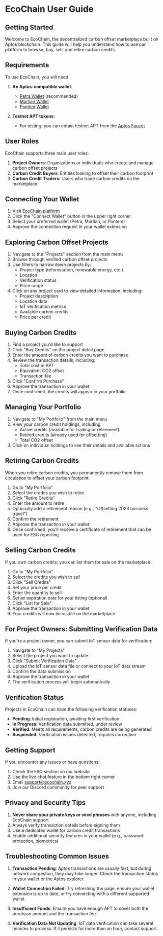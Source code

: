 # EcoChain User Guide

## Getting Started

Welcome to EcoChain, the decentralized carbon offset marketplace built on Aptos blockchain. This guide will help you understand how to use our platform to browse, buy, sell, and retire carbon credits.

## Requirements

To use EcoChain, you will need:

1. **An Aptos-compatible wallet**:
   - [Petra Wallet](https://petra.app/) (recommended)
   - [Martian Wallet](https://martianwallet.xyz/)
   - [Pontem Wallet](https://pontem.network/)

2. **Testnet APT tokens**:
   - For testing, you can obtain testnet APT from the [Aptos Faucet](https://aptoslabs.com/testnet-faucet)

## User Roles

EcoChain supports three main user roles:

1. **Project Owners**: Organizations or individuals who create and manage carbon offset projects
2. **Carbon Credit Buyers**: Entities looking to offset their carbon footprint
3. **Carbon Credit Traders**: Users who trade carbon credits on the marketplace

## Connecting Your Wallet

1. Visit [EcoChain platform](https://ecochain-demo.vercel.app)
2. Click the "Connect Wallet" button in the upper right corner
3. Select your preferred wallet (Petra, Martian, or Pontem)
4. Approve the connection request in your wallet extension

## Exploring Carbon Offset Projects

1. Navigate to the "Projects" section from the main menu
2. Browse through verified carbon offset projects
3. Use filters to narrow down projects by:
   - Project type (reforestation, renewable energy, etc.)
   - Location
   - Verification status
   - Price range
4. Click on any project card to view detailed information, including:
   - Project description
   - Location data
   - IoT verification metrics
   - Available carbon credits
   - Price per credit

## Buying Carbon Credits

1. Find a project you'd like to support
2. Click "Buy Credits" on the project detail page
3. Enter the amount of carbon credits you want to purchase
4. Review the transaction details, including:
   - Total cost in APT
   - Equivalent CO2 offset
   - Transaction fee
5. Click "Confirm Purchase"
6. Approve the transaction in your wallet
7. Once confirmed, the credits will appear in your portfolio

## Managing Your Portfolio

1. Navigate to "My Portfolio" from the main menu
2. View your carbon credit holdings, including:
   - Active credits (available for trading or retirement)
   - Retired credits (already used for offsetting)
   - Total CO2 offset
3. Click on individual holdings to see their details and available actions

## Retiring Carbon Credits

When you retire carbon credits, you permanently remove them from circulation to offset your carbon footprint:

1. Go to "My Portfolio"
2. Select the credits you wish to retire
3. Click "Retire Credits"
4. Enter the amount to retire
5. Optionally add a retirement reason (e.g., "Offsetting 2023 business travel")
6. Confirm the retirement
7. Approve the transaction in your wallet
8. Once confirmed, you'll receive a certificate of retirement that can be used for ESG reporting

## Selling Carbon Credits

If you own carbon credits, you can list them for sale on the marketplace:

1. Go to "My Portfolio"
2. Select the credits you wish to sell
3. Click "Sell Credits"
4. Set your price per credit
5. Enter the quantity to sell
6. Set an expiration date for your listing (optional)
7. Click "List for Sale"
8. Approve the transaction in your wallet
9. Your credits will now be visible on the marketplace

## For Project Owners: Submitting Verification Data

If you're a project owner, you can submit IoT sensor data for verification:

1. Navigate to "My Projects"
2. Select the project you want to update
3. Click "Submit Verification Data"
4. Upload the IoT sensor data file or connect to your IoT data stream
5. Confirm the data submission
6. Approve the transaction in your wallet
7. The verification process will begin automatically

## Verification Status

Projects in EcoChain can have the following verification statuses:

- **Pending**: Initial registration, awaiting first verification
- **In Progress**: Verification data submitted, under review
- **Verified**: Meets all requirements, carbon credits are being generated
- **Suspended**: Verification issues detected, requires correction

## Getting Support

If you encounter any issues or have questions:

1. Check the FAQ section on our website
2. Use the live chat feature in the bottom right corner
3. Email support@ecochain.xyz
4. Join our Discord community for peer support

## Privacy and Security Tips

1. **Never share your private keys or seed phrases** with anyone, including EcoChain support
2. Always verify transaction details before signing them
3. Use a dedicated wallet for carbon credit transactions
4. Enable additional security features in your wallet (e.g., password protection, biometrics)

## Troubleshooting Common Issues

1. **Transaction Pending**: Aptos transactions are usually fast, but during network congestion, they may take longer. Check the transaction status in your wallet or the Aptos explorer.

2. **Wallet Connection Failed**: Try refreshing the page, ensure your wallet extension is up to date, or try connecting with a different supported wallet.

3. **Insufficient Funds**: Ensure you have enough APT to cover both the purchase amount and the transaction fee.

4. **Verification Data Not Updating**: IoT data verification can take several minutes to process. If it persists for more than an hour, contact support. 